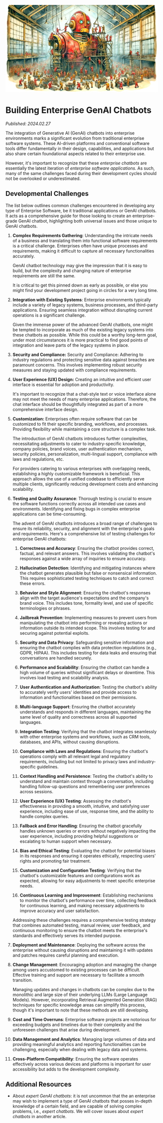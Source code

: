 <banner class="page-header" role="banner">
  <img src="../assets/images/assembling_robot.webp" alt="Banner Image" style="">
</banner>

# Building Enterprise GenAI Chatbots

*Published: 2024.02.27*

The integration of Generative AI (GenAI) chatbots into enterprise environments marks a significant evolution from traditional enterprise software systems. These AI-driven platforms and conventional software tools differ fundamentally in their design, capabilities, and applications but also share certain foundational aspects related to their enterprise use. 

However, it's important to recognize that these *enterprise chatbots* are essentially the latest iteration of *enterprise software applications*. As such, many of the same challenges faced during their development cycles should not be overlooked or underestimated.


## Developmental Challenges

The list below outlines common challenges encountered in developing any type of Enterprise Software, be it traditional applications or GenAI chatbots. It acts as a comprehensive guide for those looking to create an enterprise-grade GenAI chatbot, highlighting both universal issues and those unique to GenAI chatbots.

1. **Complex Requirements Gathering**: Understanding the intricate needs of a business and translating them into functional software requirements is a critical challenge. Enterprises often have unique processes and requirements, making it difficult to capture all necessary functionalities accurately. 

    GenAI chatbot technology may give the impression that it is easy to build, but the complexity and changing nature of enterprise requirements are still the same. 

    It is critical to get this pinned down as early as possible, or else you might find your development project going in circles for a very long time.

2. **Integration with Existing Systems**: Enterprise environments typically include a variety of legacy systems, business processes, and third-party applications. Ensuring seamless integration without disrupting current operations is a significant challenge.

    Given the immense power of the advanced GenAI chatbots, one might be tempted to incorporate as much of the existing legacy systems into these chatbots as possible. While this could be a worthy long-term goal, under most circumstances it is more practical to find good points of integration and leave parts of the legacy systems in place.

3. **Security and Compliance:** Security and Compliance: Adhering to industry regulations and protecting sensitive data against breaches are paramount concerns. This involves implementing robust security measures and staying updated with compliance requirements.

4. **User Experience (UX) Design:** Creating an intuitive and efficient user interface is essential for adoption and productivity. 

    It's important to recognize that a chat-style text or voice interface alone may not meet the needs of many enterprise applications. Therefore, the chat interface should be thoughtfully integrated as part of a more comprehensive interface design.

5. **Customization:** Enterprises often require software that can be customized to fit their specific branding, workflows, and processes. Providing flexibility while maintaining a core structure is a complex task.

    The introduction of GenAI chatbots introduces further complexities, necessitating adjustments to cater to industry-specific knowledge, company policies, brand voices, user authentication mechanism, security policies, personalization, multi-lingual support, compliance with laws and regulations, etc.

    For providers catering to various enterprises with overlapping needs, establishing a highly customizable framework is beneficial. This approach allows the use of a unified codebase to efficiently serve multiple clients, significantly reducing development costs and enhancing scalability.

6. **Testing and Quality Assurance**: Thorough testing is crucial to ensure the software functions correctly across all intended use cases and environments. Identifying and fixing bugs in complex enterprise applications can be time-consuming.

    The advent of GenAI chatbots introduces a broad range of challenges to ensure its reliability, security, and alignment with the enterprise's goals and requirements. Here's a comprehensive list of testing challenges for enterprise GenAI chatbots:
    
    1. **Correctness and Accuracy**: Ensuring the chatbot provides correct, factual, and relevant answers. This involves validating the chatbot's responses against a wide array of inquiries to ensure accuracy.

    2. **Hallucination Detection**: Identifying and mitigating instances where the chatbot generates plausible but false or nonsensical information. This requires sophisticated testing techniques to catch and correct these errors.

    3. **Behavior and Style Alignment**: Ensuring the chatbot's responses align with the target audience's expectations and the company's brand voice. This includes tone, formality level, and use of specific terminologies or phrases.

    4. **Jailbreak Prevention**: Implementing measures to prevent users from manipulating the chatbot into performing or revealing actions or information outside its intended scope. This involves testing for and securing against potential exploits.

    5. **Security and Data Privacy**: Safeguarding sensitive information and ensuring the chatbot complies with data protection regulations (e.g., GDPR, HIPAA). This includes testing for data leaks and ensuring that conversations are handled securely.

    6. **Performance and Scalability**: Ensuring the chatbot can handle a high volume of queries without significant delays or downtime. This involves load testing and scalability analysis.

    7. **User Authentication and Authorization**: Testing the chatbot's ability to accurately verify users' identities and provide access to information and functionalities based on their permissions.

    8. **Multi-language Support**: Ensuring the chatbot accurately understands and responds in different languages, maintaining the same level of quality and correctness across all supported languages.

    9. **Integration Testing**: Verifying that the chatbot integrates seamlessly with other enterprise systems and workflows, such as CRM tools, databases, and APIs, without causing disruptions.

    10. **Compliance with Laws and Regulations**: Ensuring the chatbot's operations comply with all relevant legal and regulatory requirements, including but not limited to privacy laws and industry-specific guidelines.

    11. **Context Handling and Persistence**: Testing the chatbot's ability to understand and maintain context through a conversation, including handling follow-up questions and remembering user preferences across sessions.

    12. **User Experience (UX) Testing**: Assessing the chatbot's effectiveness in providing a smooth, intuitive, and satisfying user experience, including ease of use, response time, and the ability to handle complex queries.

    13. **Fallback and Error Handling**: Ensuring the chatbot gracefully handles unknown queries or errors without negatively impacting the user experience, including providing helpful suggestions or escalating to human support when necessary.

    14. **Bias and Ethical Testing**: Evaluating the chatbot for potential biases in its responses and ensuring it operates ethically, respecting users' rights and promoting fair treatment.

    15. **Customization and Configuration Testing**: Verifying that the chatbot's customizable features and configurations work as expected, allowing for easy adjustments to meet specific enterprise needs.

    16. **Continuous Learning and Improvement**: Establishing mechanisms to monitor the chatbot's performance over time, collecting feedback for continuous learning, and making necessary adjustments to improve accuracy and user satisfaction.

    Addressing these challenges requires a comprehensive testing strategy that combines automated testing, manual review, user feedback, and continuous monitoring to ensure the chatbot meets the enterprise's standards and effectively serves its intended purpose.    

7. **Deployment and Maintenance**: Deploying the software across the enterprise without causing disruptions and maintaining it with updates and patches requires careful planning and execution.

8. **Change Management**: Encouraging adoption and managing the change among users accustomed to existing processes can be difficult. Effective training and support are necessary to facilitate a smooth transition.

    Managing updates and changes in chatbots can be complex due to the monolithic and large size of their underlying LLMs (Large Language Models). However, incorporating Retrieval Augmented Generation (RAG) techniques for specific knowledge areas can simplify this process, though it's important to note that these methods are still developing.

9. **Cost and Time Overruns**: Enterprise software projects are notorious for exceeding budgets and timelines due to their complexity and the unforeseen challenges that arise during development.

10. **Data Management and Analytics**: Managing large volumes of data and providing meaningful analytics and reporting functionalities can be challenging, especially when dealing with legacy data and systems.

11. **Cross-Platform Compatibility**: Ensuring the software operates effectively across various devices and platforms is important for user accessibility but adds to the development complexity.


## Additional Resources

- About *expert GenAI chatbots*: it is not uncommon that the an enterprise may wish to implement a type of GenAI chatbots that posses in-depth knowledge of a certain field, and are capable of solving complex problems, i.e., *expert chatbots*. We will cover issues about *expert chatbots* in another article.



<!-- <banner class="page-header" role="banner">
  <img src="../assets/images/q3.webp" alt="Banner Image">
</banner> -->
